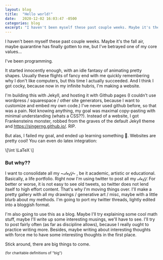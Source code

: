```yaml
---
layout: blog 
title:  "Hello world!"
date:   2020-12-02 16:03:47 -0500
categories: blog
excerpt: "I haven't been myself these past couple weeks. Maybe it's the fall air, maybe quarantine has finally gotten to me, but I've betrayed one of my core values..."
---
```






I haven't been myself these past couple weeks. Maybe it's the fall air, maybe quarantine has finally gotten to me, but I've betrayed one of my core values...

I've been programming.

It started innocently enough, with an idle fantasy of animating pretty shapes. Usually these flights of fancy end with me quickly remembering why I don't like computers, but this time I actually succeeded. And I think I got cocky, because now in my infinite hubris, I'm making a website.

I'm building this with Jekyll, and hosting it with Github pages (I couldn't use wordpress / squarespace / other site generators, because I want to customize and embed my own code.) I've never used github before, so that was a pain. Not knowing anything, my goal was maximal copy-pasting with minimal understanding (whats a CSS??). Instead of a website, I got Frankensteins monster, robbed from the graves of the default Jekyll theme and <a href="https://singerng.github.io/">https://singerng.github.io/</a>. RIP.

But alas, I failed my goal, and ended up learning something 
🤷. Websites are pretty cool! You can even do latex integration:

<p> 
\[\int \LaTeX \]
</p>

### But why??

I want to consolidate all my  ~𝓈𝓉𝓊𝒻𝒻~ , be it academic, artistic or educational. Basically, a life portfolio. Right now I'm using twitter to post all my 𝓈𝓉𝓊𝒻𝒻.  For better or worse, it is not easy to see old tweets, so twitter does not lend itself to high effort content. That's why I'm moving things over. I'll make a pretty gallery with all my drawings / generative art / misc, maybe with a little blurb about my methods. I'm going to port my twitter threads, lightly edited into a bloggish format.

I'm also going to use this as a blog. Maybe I'll try explaining some cool math stuff, maybe I'll write up some interesting musings, we'll have to see. I'll try to post fairly often (as far as discipline allows), because I really ought to practice writing more. Besides, maybe writing about interesting thoughts with force me to have some interesting thoughts in the first place.

Stick around, there are big things to come.

<sub>(for charitable definitions of "big")</sub>


